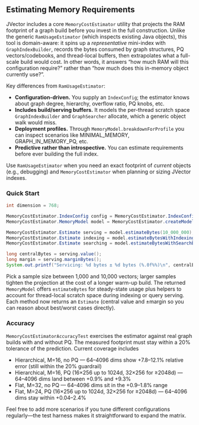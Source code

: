 ## Estimating Memory Requirements

JVector includes a core `MemoryCostEstimator` utility that projects the RAM footprint of a graph build before you invest in the full construction. Unlike the generic `RamUsageEstimator` (which inspects existing Java objects), this tool is domain-aware: it spins up a *representative* mini-index with `GraphIndexBuilder`, records the bytes consumed by graph structures, PQ vectors/codebooks, and thread-local buffers, then extrapolates what a full-scale build would cost. In other words, it answers “how much RAM will this configuration require?” rather than “how much does this in-memory object currently use?”.

Key differences from `RamUsageEstimator`:

- **Configuration-driven.** You supply an `IndexConfig`; the estimator knows about graph degree, hierarchy, overflow ratio, PQ knobs, etc.
- **Includes build/serving buffers.** It models the per-thread scratch space `GraphIndexBuilder` and `GraphSearcher` allocate, which a generic object walk would miss.
- **Deployment profiles.** Through `MemoryModel.breakdownForProfile` you can inspect scenarios like MINIMAL_MEMORY, GRAPH_IN_MEMORY_PQ, etc.
- **Predictive rather than introspective.** You can estimate requirements before ever building the full index.

Use `RamUsageEstimator` when you need an exact footprint of *current* objects (e.g., debugging) and `MemoryCostEstimator` when planning or sizing JVector indexes.

### Quick Start

```java
int dimension = 768;

MemoryCostEstimator.IndexConfig config = MemoryCostEstimator.IndexConfig.defaultConfig(dimension);
MemoryCostEstimator.MemoryModel model = MemoryCostEstimator.createModel(config, 2_000);

MemoryCostEstimator.Estimate serving = model.estimateBytes(10_000_000);                 // 10M vectors, steady state
MemoryCostEstimator.Estimate indexing = model.estimateBytesWithIndexingBuffers(10_000_000, 16); // 16 build threads
MemoryCostEstimator.Estimate searching = model.estimateBytesWithSearchBuffers(10_000_000, 64);  // 64 query threads

long centralBytes = serving.value();
long margin = serving.marginBytes();
System.out.printf("Servicing: %d bytes ± %d bytes (%.0f%%)\n", centralBytes, margin, serving.marginFraction() * 100);
```

Pick a sample size between 1,000 and 10,000 vectors; larger samples tighten the projection at the cost of a longer warm-up build. The returned `MemoryModel` offers `estimateBytes` for steady-state usage plus helpers to account for thread-local scratch space during indexing or query serving. Each method now returns an `Estimate` (central value and ±margin so you can reason about best/worst cases directly).

### Accuracy

`MemoryCostEstimatorAccuracyTest` exercises the estimator against real graph builds with and without PQ. The measured footprint must stay within a 20% tolerance of the prediction. Current coverage includes

* Hierarchical, M=16, no PQ — 64–4096 dims show +7.8–12.1% relative error (still within the 20% guardrail)
* Hierarchical, M=16, PQ (16×256 up to 1024d, 32×256 for ≥2048d) — 64–4096 dims land between +0.9% and +9.3%
* Flat, M=32, no PQ — 64–4096 dims sit in the +0.9–1.8% range
* Flat, M=24, PQ (16×256 up to 1024d, 32×256 for ≥2048d) — 64–4096 dims stay within +0.04–2.4%

Feel free to add more scenarios if you tune different configurations regularly—the test harness makes it straightforward to expand the matrix.
